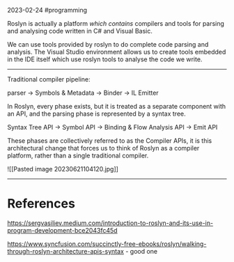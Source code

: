2023-02-24
#programming 

Roslyn is actually a platform *which contains* compilers and tools for parsing and analysing code written in C# and Visual Basic.

We can use tools provided by roslyn to do complete code parsing and analysis. The Visual Studio environment allows us to create tools embedded in the IDE itself which use roslyn tools to analyse the code we write.

---

Traditional compiler pipeline:

parser ->
Symbols & Metadata ->
Binder ->
IL Emitter

In Roslyn, every phase exists, but it is treated as a separate component with an API, and the parsing phase is represented by a syntax tree.

Syntax Tree API ->
Symbol API ->
Binding & Flow Analysis API ->
Emit API

These phases are collectively referred to as the Compiler APIs, it is this architectural change that forces us to think of Roslyn as a compiler platform, rather than a single traditional compiler.

![[Pasted image 20230621104120.jpg]]




---
# References

https://sergvasiliev.medium.com/introduction-to-roslyn-and-its-use-in-program-development-bce2043fc45d

https://www.syncfusion.com/succinctly-free-ebooks/roslyn/walking-through-roslyn-architecture-apis-syntax - good one